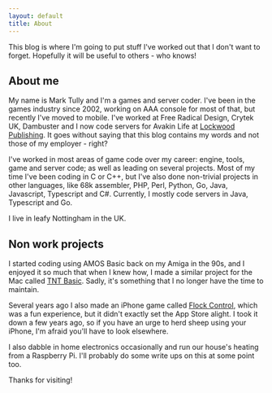 ```yaml
---
layout: default
title: About
---
```


This blog is where I'm going to put stuff I've worked out that I don't want to forget. Hopefully it will be useful to others - who knows!

## About me

My name is Mark Tully and I'm a games and server coder. I've been in the games industry since 2002, working on AAA console for most of that, but recently I've moved to mobile. I've worked at Free Radical Design, Crytek UK, Dambuster and I now code servers for Avakin Life at [Lockwood Publishing](http://lockwoodpublishing.com). It goes without saying that this blog contains my words and not those of my employer - right?

I've worked in most areas of game code over my career: engine, tools, game and server code; as well as leading on several projects. Most of my time I've been coding in C or C++, but I've also done non-trivial projects in other languages, like 68k assembler, PHP, Perl, Python, Go, Java, Javascript, Typescript and C#. Currently, I mostly code servers in Java, Typescript and Go.

I live in leafy Nottingham in the UK.

## Non work projects

I started coding using AMOS Basic back on my Amiga in the 90s, and I enjoyed it so much that when I knew how, I made a similar project for the Mac called [TNT Basic](http://www.tntbasic.com). Sadly, it's something that I no longer have the time to maintain.

Several years ago I also made an iPhone game called [Flock Control](http://www.flockcontrol.co.uk), which was a fun experience, but it didn't exactly set the App Store alight. I took it down a few years ago, so if you have an urge to herd sheep using your iPhone, I'm afraid you'll have to look elsewhere.

I also dabble in home electronics occasionally and run our house's heating from a Raspberry Pi. I'll probably do some write ups on this at some point too.

Thanks for visiting!
